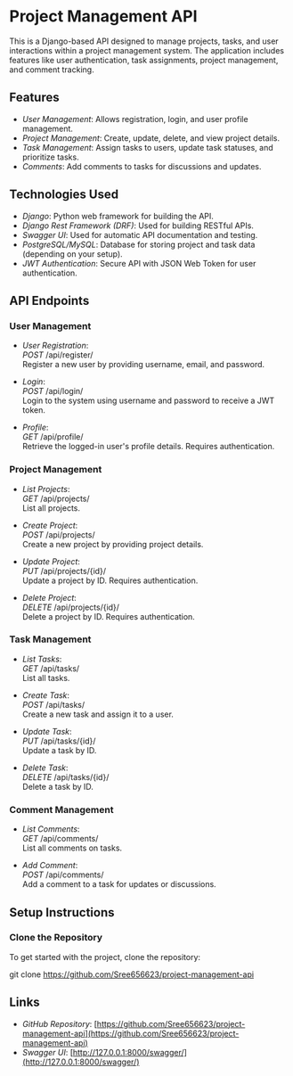 # Project Management API

This is a Django-based API designed to manage projects, tasks, and user interactions within a project management system. The application includes features like user authentication, task assignments, project management, and comment tracking.

## Features

- *User Management*: Allows registration, login, and user profile management.
- *Project Management*: Create, update, delete, and view project details.
- *Task Management*: Assign tasks to users, update task statuses, and prioritize tasks.
- *Comments*: Add comments to tasks for discussions and updates.

## Technologies Used

- *Django*: Python web framework for building the API.
- *Django Rest Framework (DRF)*: Used for building RESTful APIs.
- *Swagger UI*: Used for automatic API documentation and testing.
- *PostgreSQL/MySQL*: Database for storing project and task data (depending on your setup).
- *JWT Authentication*: Secure API with JSON Web Token for user authentication.

## API Endpoints

### User Management

- *User Registration*:  
  *POST* /api/register/  
  Register a new user by providing username, email, and password.

- *Login*:  
  *POST* /api/login/  
  Login to the system using username and password to receive a JWT token.

- *Profile*:  
  *GET* /api/profile/  
  Retrieve the logged-in user's profile details. Requires authentication.

### Project Management

- *List Projects*:  
  *GET* /api/projects/  
  List all projects.

- *Create Project*:  
  *POST* /api/projects/  
  Create a new project by providing project details.

- *Update Project*:  
  *PUT* /api/projects/{id}/  
  Update a project by ID. Requires authentication.

- *Delete Project*:  
  *DELETE* /api/projects/{id}/  
  Delete a project by ID. Requires authentication.

### Task Management

- *List Tasks*:  
  *GET* /api/tasks/  
  List all tasks.

- *Create Task*:  
  *POST* /api/tasks/  
  Create a new task and assign it to a user.

- *Update Task*:  
  *PUT* /api/tasks/{id}/  
  Update a task by ID.

- *Delete Task*:  
  *DELETE* /api/tasks/{id}/  
  Delete a task by ID.

### Comment Management

- *List Comments*:  
  *GET* /api/comments/  
  List all comments on tasks.

- *Add Comment*:  
  *POST* /api/comments/  
  Add a comment to a task for updates or discussions.

## Setup Instructions

### Clone the Repository

To get started with the project, clone the repository:

git clone https://github.com/Sree656623/project-management-api

## Links

- *GitHub Repository*: [https://github.com/Sree656623/project-management-api](https://github.com/Sree656623/project-management-api)
- *Swagger UI*: [http://127.0.0.1:8000/swagger/](http://127.0.0.1:8000/swagger/)
